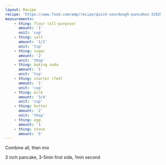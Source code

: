 ```yaml
---
layout: Recipe
recipe: 'https://www.food.com/amp/recipe/quick-sourdough-pancakes-329255'
measurements:
    - thing: flour (all-purpose)
      amount: '1'
      unit: 'cup'
    - thing: salt
      amount: '1/2'
      unit: 'tsp'
    - thing: sugar
      amount: '2'
      unit: 'tbsp'
    - thing: baking soda
      amount: '1'
      unit: 'tsp'
    - thing: starter (fed)
      amount: '1'
      unit: 'cup'
    - thing: milk
      amount: '3/4'
      unit: 'cup'
    - thing: butter
      amount: '2'
      unit: 'tbsp'
    - thing: egg
      amount: '1'
    - thing: stove
      amount: '5'
---
```

Combine all, then mix

3 inch pancake, 3-5min first side, 1min second